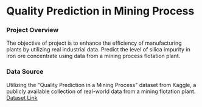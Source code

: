 # Quality Prediction in Mining Process

### Project Overview
The objective of project is to enhance the efficiency of manufacturing plants by utilizing real industrial data. Predict the level of silica impurity in iron ore concentrate using data from a mining process flotation plant.

### Data Source 
Utilizing the "Quality Prediction in a Mining Process" dataset from Kaggle, a publicly available collection of real-world data from a mining flotation plant.
[Dataset Link](https://www.kaggle.com/datasets/edumagalhaes/quality-prediction-in-a-mining-process)


